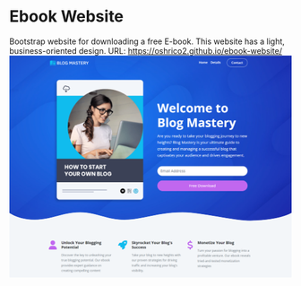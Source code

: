 # Ebook Website

Bootstrap website for downloading a free E-book. This website has a light, business-oriented design.
URL: https://oshrico2.github.io/ebook-website/
<img src="./images/screen.png"  />
